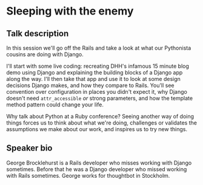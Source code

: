 # Sleeping with the enemy

## Talk description

In this session we'll go off the Rails and take a look at what our Pythonista
cousins are doing with Django.

I'll start with some live coding: recreating DHH's infamous 15 minute blog demo
using Django and explaining the building blocks of a Django app along the way.
I'll then take that app and use it to look at some design decisions Django
makes, and how they compare to Rails. You'll see convention over configuration
in places you didn't expect it, why Django doesn't need `attr_accessible` *or*
strong parameters, and how the template method pattern could change your life.

Why talk about Python at a Ruby conference? Seeing another way of doing things
forces us to think about what we're doing, challenges or validates the
assumptions we make about our work, and inspires us to try new things.

## Speaker bio

George Brocklehurst is a Rails developer who misses working with Django
sometimes. Before that he was a Django developer who missed working with Rails
sometimes. George works for thoughtbot in Stockholm.
